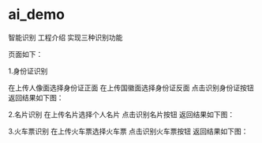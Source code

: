 # ai_demo
智能识别
工程介绍
实现三种识别功能

页面如下：

 1.身份证识别

在上传人像面选择身份证正面
在上传国徽面选择身份证反面
点击识别身份证按钮
返回结果如下图：

2.名片识别
在上传名片选择个人名片
点击识别名片按钮
返回结果如下图：


 3.火车票识别
在上传火车票选择火车票
点击识别火车票按钮
返回结果如下图：
 

